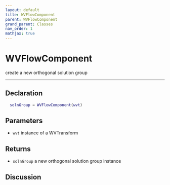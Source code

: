 ```yaml
---
layout: default
title: WVFlowComponent
parent: WVFlowComponent
grand_parent: Classes
nav_order: 1
mathjax: true
---
```


#  WVFlowComponent

create a new orthogonal solution group


---

## Declaration
```matlab
  solnGroup = WVFlowComponent(wvt)
```
## Parameters
+ `wvt`  instance of a WVTransform

## Returns
+ `solnGroup`  a new orthogonal solution group instance

## Discussion

        

